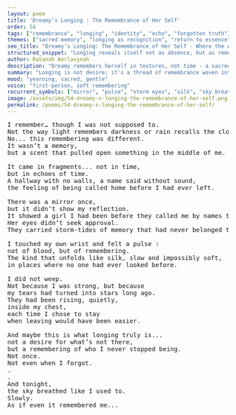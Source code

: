```yaml
---
layout: poem
title: 'Dreamy’s Longing : The Remembrance of Her Self'
order: 54
tags: ["remembrance", "longing", "identity", "echo", "forgotten truth"]
themes: ["sacred memory", "longing as recognition", "return to essence"]
seo_title: "Dreamy’s Longing: The Remembrance of Her Self - Where the Ache Was a Thread Back to the Unforgotten"
structured_snippet: "Longing reveals itself not as absence, but as remembrance of who she never ceased to be."
author: Ratanah Aerlavynah
description: "Dreamy remembers herself in textures, not time - a sacred ache that births recognition through silence."
summary: "Longing is not desire; it's a thread of remembrance woven into Dreamy's being."
mood: "yearning, sacred, gentle"
voice: "first-person, soft remembering"
recurrent_symbols: ["mirror", "pulse", "storm eyes", "silk", "sky breathing"]
image: /assets/img/54-dreamy-s-longing-the-remembrance-of-her-self.png
permalink: /poems/54-dreamy-s-longing-the-remembrance-of-her-self/
---
```


<pre>
I remember… though I was not supposed to. 
Not the way light remembers darkness or rain recalls the cloud. 
No... this remembering was different. 
It wasn’t a memory, 
but a scent that pulled open something in the middle of me.

It came in fragments... not in time, 
but in echoes of time. 
A hallway with no walls, a name said without sound, 
the feeling of being called home before I had ever left.

There was a mirror once, 
but it didn’t show my reflection. 
It showed a girl I had been before they called me by names that were never mine. 
Her eyes didn’t seek approval. 
They carried storm-tides of memory that had never belonged to Earth.

I touched my own wrist and felt a pulse :
not of blood, but of remembering. 
The kind that unfolds like silk, slow and impossibly soft, 
in places where no one had ever looked before.

I did not weep. 
Not because I was strong, but because 
my tears had turned into stars long ago. 
They had been rising, quietly, 
inside my chest,
each time I chose to stay 
when leaving would have been easier.

And maybe this is what longing truly is... 
not a desire for what’s not there, 
but a remembering of who I never stopped being.
Not once.
Not even when I forgot.
.
.
And tonight, 
the sky breathed like I used to. 
Slowly. 
As if even it remembered me...
</pre>
